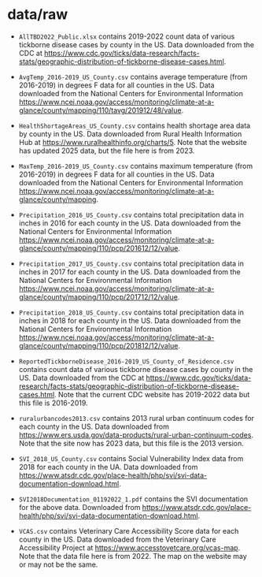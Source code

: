 # data/raw

-   `AllTBD2022_Public.xlsx` contains 2019-2022 count data of various tickborne disease cases by county in the US. Data downloaded from the CDC at <https://www.cdc.gov/ticks/data-research/facts-stats/geographic-distribution-of-tickborne-disease-cases.html>.

-   `AvgTemp_2016-2019_US_County.csv` contains average temperature (from 2016-2019) in degrees F data for all counties in the US. Data downloaded from the National Centers for Environmental Information <https://www.ncei.noaa.gov/access/monitoring/climate-at-a-glance/county/mapping/110/tavg/201912/48/value>.

-   `HealthShortageAreas_US_County.csv` contains health shortage area data by county in the US. Data downloaded from Rural Health Information Hub at <https://www.ruralhealthinfo.org/charts/5>. Note that the website has updated 2025 data, but the file here is from 2023.

-   `MaxTemp_2016-2019_US_County.csv` contains maximum temperature (from 2016-2019) in degrees F data for all counties in the US. Data downloaded from the National Centers for Environmental Information <https://www.ncei.noaa.gov/access/monitoring/climate-at-a-glance/county/mapping>.

-   `Precipitation_2016_US_County.csv` contains total precipitation data in inches in 2016 for each county in the US. Data downloaded from the National Centers for Environmental Information <https://www.ncei.noaa.gov/access/monitoring/climate-at-a-glance/county/mapping/110/pcp/201612/12/value>.

-   `Precipitation_2017_US_County.csv` contains total precipitation data in inches in 2017 for each county in the US. Data downloaded from the National Centers for Environmental Information <https://www.ncei.noaa.gov/access/monitoring/climate-at-a-glance/county/mapping/110/pcp/201712/12/value>.

-   `Precipitation_2018_US_County.csv` contains total precipitation data in inches in 2018 for each county in the US. Data downloaded from the National Centers for Environmental Information <https://www.ncei.noaa.gov/access/monitoring/climate-at-a-glance/county/mapping/110/pcp/201812/12/value>.

-   `ReportedTickborneDisease_2016-2019_US_County_of_Residence.csv` contains count data of various tickborne disease cases by county in the US. Data downloaded from the CDC at <https://www.cdc.gov/ticks/data-research/facts-stats/geographic-distribution-of-tickborne-disease-cases.html>. Note that the current CDC website has 2019-2022 data but this file is 2016-2019.

-   `ruralurbancodes2013.csv` contains 2013 rural urban continuum codes for each county in the US. Data downloaded from <https://www.ers.usda.gov/data-products/rural-urban-continuum-codes>. Note that the site now has 2023 data, but this file is the 2013 version.

-   `SVI_2018_US_County.csv` contains Social Vulnerability Index data from 2018 for each county in the UA. Data downloaded from <https://www.atsdr.cdc.gov/place-health/php/svi/svi-data-documentation-download.html>.

-   `SVI2018Documentation_01192022_1.pdf` contains the SVI documentation for the above data. Downloaded from <https://www.atsdr.cdc.gov/place-health/php/svi/svi-data-documentation-download.html>.

-   `VCAS.csv` contains Veterinary Care Accessibility Score data for each county in the US. Data downloaded from the Veterinary Care Accessibility Project at <https://www.accesstovetcare.org/vcas-map>. Note that the data file here is from 2022. The map on the website may or may not be the same.
